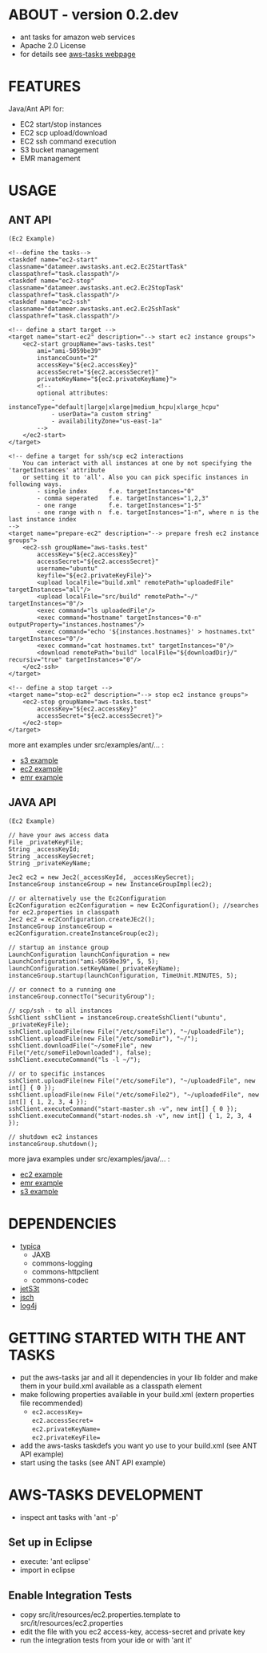 ABOUT - version 0.2.dev
=====
+ ant tasks for amazon web services
+ Apache 2.0 License
+ for details see [aws-tasks webpage](https://github.com/sgroschupf/aws-tasks)


FEATURES
=====
Java/Ant API for:

+ EC2 start/stop instances
+ EC2 scp upload/download  
+ EC2 ssh command execution
+ S3 bucket management
+ EMR management


USAGE
=====

ANT API
---------------------------

	(Ec2 Example) 
	
	<!--define the tasks-->
	<taskdef name="ec2-start" classname="datameer.awstasks.ant.ec2.Ec2StartTask" classpathref="task.classpath"/>
	<taskdef name="ec2-stop" classname="datameer.awstasks.ant.ec2.Ec2StopTask" classpathref="task.classpath"/>
	<taskdef name="ec2-ssh" classname="datameer.awstasks.ant.ec2.Ec2SshTask" classpathref="task.classpath"/>
	
	<!-- define a start target -->
	<target name="start-ec2" description="--> start ec2 instance groups">
		<ec2-start groupName="aws-tasks.test"
			ami="ami-5059be39"
			instanceCount="2"
			accessKey="${ec2.accessKey}"
			accessSecret="${ec2.accessSecret}"
			privateKeyName="${ec2.privateKeyName}">
			<!--
			optional attributes:
				- instanceType="default|large|xlarge|medium_hcpu|xlarge_hcpu"
				- userData="a custom string"
				- availabilityZone="us-east-1a"
			-->
		</ec2-start>
	</target>

	<!-- define a target for ssh/scp ec2 interactions 
		You can interact with all instances at one by not specifying the 'targetInstances' attribute
		or setting it to 'all'. Also you can pick specific instances in following ways.
			- single index	 	f.e. targetInstances="0"
			- comma seperated 	f.e. targetInstances="1,2,3"
			- one range 		f.e. targetInstances="1-5"
			- one range with n	f.e. targetInstances="1-n", where n is the last instance index
	-->
	<target name="prepare-ec2" description="--> prepare fresh ec2 instance groups">
		<ec2-ssh groupName="aws-tasks.test"
			accessKey="${ec2.accessKey}"
			accessSecret="${ec2.accessSecret}"
			username="ubuntu"
			keyfile="${ec2.privateKeyFile}">
			<upload localFile="build.xml" remotePath="uploadedFile" targetInstances="all"/>
			<upload localFile="src/build" remotePath="~/" targetInstances="0"/>
			<exec command="ls uploadedFile"/>
			<exec command="hostname" targetInstances="0-n" outputProperty="instances.hostnames"/>
			<exec command="echo '${instances.hostnames}' > hostnames.txt" targetInstances="0"/>
			<exec command="cat hostnames.txt" targetInstances="0"/>
			<download remotePath="build" localFile="${downloadDir}/" recursiv="true" targetInstances="0"/>
		</ec2-ssh>
	</target>
	
	<!-- define a stop target -->
	<target name="stop-ec2" description="--> stop ec2 instance groups">
		<ec2-stop groupName="aws-tasks.test"
			accessKey="${ec2.accessKey}"
			accessSecret="${ec2.accessSecret}">
		</ec2-stop>
	</target>

more ant examples under src/examples/ant/... :
+ [s3 example](http://github.com/sgroschupf/aws-tasks/raw/master/src/examples/ant/build.s3.xml)
+ [ec2 example](http://github.com/sgroschupf/aws-tasks/raw/master/src/examples/ant/build.ec2.xml)
+ [emr example](http://github.com/sgroschupf/aws-tasks/raw/master/src/examples/ant/build.emr.xml)
	
JAVA API
---------------------------

    (Ec2 Example) 

    // have your aws access data
    File _privateKeyFile;
    String _accessKeyId;
    String _accessKeySecret;
    String _privateKeyName;

    Jec2 ec2 = new Jec2(_accessKeyId, _accessKeySecret);
    InstanceGroup instanceGroup = new InstanceGroupImpl(ec2);
    
    // or alternatively use the Ec2Configuration
    Ec2Configuration ec2Configuration = new Ec2Configuration(); //searches for ec2.properties in classpath
	Jec2 ec2 = ec2Configuration.createJEc2();
    InstanceGroup instanceGroup = ec2Configuration.createInstanceGroup(ec2);

    // startup an instance group
    LaunchConfiguration launchConfiguration = new LaunchConfiguration("ami-5059be39", 5, 5);
    launchConfiguration.setKeyName(_privateKeyName);
    instanceGroup.startup(launchConfiguration, TimeUnit.MINUTES, 5);

    // or connect to a running one
    instanceGroup.connectTo("securityGroup");

    // scp/ssh - to all instances
    SshClient sshClient = instanceGroup.createSshClient("ubuntu", _privateKeyFile);
    sshClient.uploadFile(new File("/etc/someFile"), "~/uploadedFile");
    sshClient.uploadFile(new File("/etc/someDir"), "~/");
    sshClient.downloadFile("~/someFile", new File("/etc/someFileDownloaded"), false);
    sshClient.executeCommand("ls -l ~/");

    // or to specific instances
    sshClient.uploadFile(new File("/etc/someFile"), "~/uploadedFile", new int[] { 0 });
    sshClient.uploadFile(new File("/etc/someFile2"), "~/uploadedFile", new int[] { 1, 2, 3, 4 });
    sshClient.executeCommand("start-master.sh -v", new int[] { 0 });
    sshClient.executeCommand("start-nodes.sh -v", new int[] { 1, 2, 3, 4 });

    // shutdown ec2 instances
    instanceGroup.shutdown();
    
more java examples under src/examples/java/... :
+ [ec2 example](http://github.com/sgroschupf/aws-tasks/blob/master/src/examples/java/datameer/awstasks/Ec2Example.java)
+ [emr example](http://github.com/sgroschupf/aws-tasks/blob/master/src/examples/java/datameer/awstasks/EmrExample.java)
+ [s3 example](http://github.com/sgroschupf/aws-tasks/blob/master/src/examples/java/datameer/awstasks/S3Example.java)


DEPENDENCIES
=====
 - [typica](http://code.google.com/p/typica/)
 	- JAXB
 	- commons-logging
 	- commons-httpclient
 	- commons-codec 
 - [jetS3t](http://bitbucket.org/jmurty/jets3t)
 - [jsch](http://www.jcraft.com/jsch/)
 - [log4j](http://logging.apache.org/log4j/)


GETTING STARTED WITH THE ANT TASKS
=====
 - put the aws-tasks jar and all it dependencies in your lib folder and make them in your build.xml available as a classpath element  
 - make following properties available in your build.xml (extern properties file recommended)
 	- `ec2.accessKey=`<br>
 	  `ec2.accessSecret=`<br>
      `ec2.privateKeyName=`<br>
      `ec2.privateKeyFile=`<br>
 - add the aws-tasks taskdefs you want yo use to your build.xml (see ANT API example) 
 - start using the tasks (see ANT API example) 
 
 
AWS-TASKS DEVELOPMENT
=====

+ inspect ant tasks with 'ant -p'

Set up in Eclipse
---------------------------
+ execute: 'ant eclipse'
+ import in eclipse

Enable Integration Tests
---------------------------
+ copy src/it/resources/ec2.properties.template to src/it/resources/ec2.properties
+ edit the file with you ec2 access-key, access-secret and private key
+ run the integration tests from your ide or with 'ant it' 